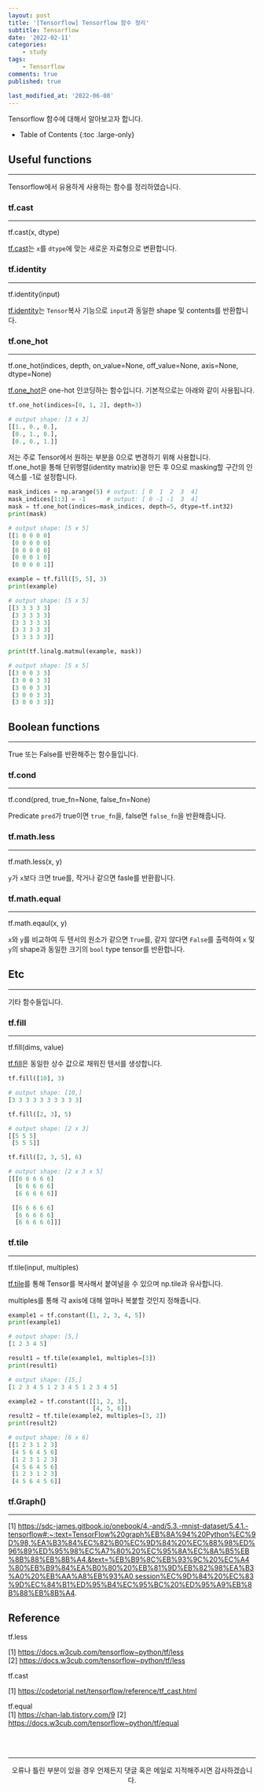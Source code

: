 ```yaml
---
layout: post
title: '[Tensorflow] Tensorflow 함수 정리'
subtitle: Tensorflow
date: '2022-02-11'
categories:
    - study
tags:
    - Tensorflow
comments: true
published: true

last_modified_at: '2022-06-08'
---
```


Tensorflow 함수에 대해서 알아보고자 합니다.

- Table of Contents
{:toc .large-only}

## Useful functions

***

Tensorflow에서 유용하게 사용하는 함수를 정리하였습니다.

### tf.cast

***

tf.cast(x, dtype)

[tf.cast](#https://www.tensorflow.org/api_docs/python/tf/cast)는 `x`를 `dtype`에 맞는 새로운 자료형으로 변환합니다.


### tf.identity

***

tf.identity(input)

[tf.identity](#https://www.tensorflow.org/api_docs/python/tf/identity)는 `Tensor`복사 기능으로 `input`과 동일한 shape 및 contents를 반환합니다.

### tf.one_hot

***
tf.one_hot(indices, depth, on_value=None, off_value=None, axis=None, dtype=None)

[tf.one_hot](#https://www.tensorflow.org/api_docs/python/tf/one_hot)은 one-hot 인코딩하는 함수입니다. 기본적으로는 아래와 같이 사용됩니다.

~~~python
tf.one_hot(indices=[0, 1, 2], depth=3)

# output shape: [3 x 3]
[[1., 0., 0.],
 [0., 1., 0.],
 [0., 0., 1.]]
~~~

저는 주로 Tensor에서 원하는 부분을 0으로 변경하기 위해 사용합니다.   
tf.one_hot을 통해 단위행렬(identity matrix)을 만든 후 0으로 masking할 구간의 인덱스를 -1로 설정합니다.

~~~python
mask_indices = np.arange(5) # output: [ 0  1  2  3  4]
mask_indices[1:3] = -1      # output: [ 0 -1 -1  3  4]
mask = tf.one_hot(indices=mask_indices, depth=5, dtype=tf.int32)
print(mask)

# output shape: [5 x 5]
[[1 0 0 0 0]
 [0 0 0 0 0]
 [0 0 0 0 0]
 [0 0 0 1 0]
 [0 0 0 0 1]]

example = tf.fill([5, 5], 3)
print(example)

# output shape: [5 x 5]
[[3 3 3 3 3]
 [3 3 3 3 3]
 [3 3 3 3 3]
 [3 3 3 3 3]
 [3 3 3 3 3]]

print(tf.linalg.matmul(example, mask))

# output shape: [5 x 5]
[[3 0 0 3 3]
 [3 0 0 3 3]
 [3 0 0 3 3]
 [3 0 0 3 3]
 [3 0 0 3 3]]
~~~


## Boolean functions

***

True 또는 False를 반환해주는 함수들입니다.

### tf.cond

***

tf.cond(pred, true_fn=None, false_fn=None)

Predicate `pred`가 true이면 `true_fn`을, false면 `false_fn`을 반환해줍니다.

### tf.math.less

***

tf.math.less(x, y)

`y`가 `x`보다 크면 true를, 작거나 같으면 fasle를 반환홥니다.


### tf.math.equal

***

tf.math.eqaul(x, y)

`x`와 `y`를 비교하여 두 텐서의 원소가 같으면 `True`를, 같지 않다면 `False`를 출력하여 `x` 및 `y`의 shape과 동일한 크기의 `bool` type tensor를 반환합니다.


## Etc

***

기타 함수들입니다.

### tf.fill

***

tf.fill(dims, value)

[tf.fill](#https://www.tensorflow.org/api_docs/python/tf/fill)은 동일한 상수 값으로 채워진 텐서를 생성합니다.

~~~python
tf.fill([10], 3)

# output shape: [10,]
[3 3 3 3 3 3 3 3 3 3]

tf.fill([2, 3], 5)

# output shape: [2 x 3]
[[5 5 5]
 [5 5 5]]

tf.fill([2, 3, 5], 6)

# output shape: [2 x 3 x 5]
[[[6 6 6 6 6]
  [6 6 6 6 6]
  [6 6 6 6 6]]

 [[6 6 6 6 6]
  [6 6 6 6 6]
  [6 6 6 6 6]]]
~~~

### tf.tile

***

tf.tile(input, multiples)

[tf.tile](#https://www.tensorflow.org/api_docs/python/tf/tile)를 통해 Tensor를 복사해서 붙여널을 수 있으며 np.tile과 유사합니다.

multiples를 통해 각 axis에 대해 얼마나 복붙할 것인지 정해줍니다.

~~~python
example1 = tf.constant([1, 2, 3, 4, 5])
print(example1)

# output shape: [5,]
[1 2 3 4 5]

result1 = tf.tile(example1, multiples=[3])
print(result1)

# output shape: [15,]
[1 2 3 4 5 1 2 3 4 5 1 2 3 4 5]

example2 = tf.constant([[1, 2, 3],
                        [4, 5, 6]])
result2 = tf.tile(example2, multiples=[3, 2])
print(result2)

# output shape: [6 x 6]
[[1 2 3 1 2 3]
 [4 5 6 4 5 6]
 [1 2 3 1 2 3]
 [4 5 6 4 5 6]
 [1 2 3 1 2 3]
 [4 5 6 4 5 6]]
~~~

### tf.Graph()

***

[1] https://sdc-james.gitbook.io/onebook/4.-and/5.3.-mnist-dataset/5.4.1.-tensorflow#:~:text=TensorFlow%20graph%EB%8A%94%20Python%EC%9D%98,%EA%B3%84%EC%82%B0%EC%9D%84%20%EC%88%98%ED%96%89%ED%95%98%EC%A7%80%20%EC%95%8A%EC%8A%B5%EB%8B%88%EB%8B%A4.&text=%EB%B9%8C%EB%93%9C%20%EC%A4%80%EB%B9%84%EA%B0%80%20%EB%81%9D%EB%82%98%EA%B3%A0%20%EB%AA%A8%EB%93%A0,session%EC%9D%84%20%EC%83%9D%EC%84%B1%ED%95%B4%EC%95%BC%20%ED%95%A9%EB%8B%88%EB%8B%A4.


## Reference

tf.less

[1] https://docs.w3cub.com/tensorflow~python/tf/less  
[2] https://docs.w3cub.com/tensorflow~python/tf/less

tf.cast  

[1] https://codetorial.net/tensorflow/reference/tf_cast.html

tf.equal  
[1] https://chan-lab.tistory.com/9
[2] https://docs.w3cub.com/tensorflow~python/tf/equal

<br>
<br>

***

<center>오류나 틀린 부분이 있을 경우 언제든지 댓글 혹은 메일로 지적해주시면 감사하겠습니다.</center>